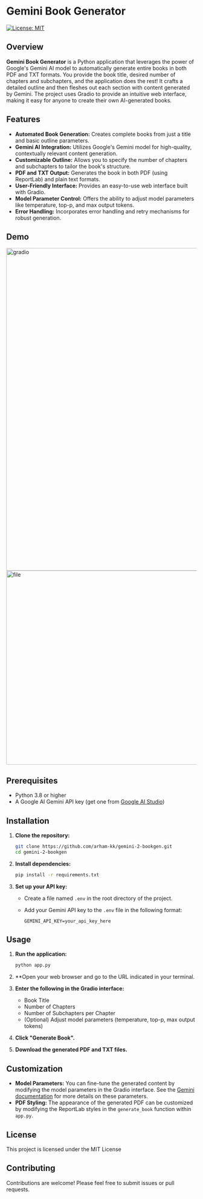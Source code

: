 # Gemini Book Generator

[![License: MIT](https://img.shields.io/badge/License-MIT-yellow.svg)](https://opensource.org/licenses/MIT)

## Overview

**Gemini Book Generator** is a Python application that leverages the power of Google's Gemini AI model to automatically generate entire books in both PDF and TXT formats. You provide the book title, desired number of chapters and subchapters, and the application does the rest! It crafts a detailed outline and then fleshes out each section with content generated by Gemini. The project uses Gradio to provide an intuitive web interface, making it easy for anyone to create their own AI-generated books.

## Features

*   **Automated Book Generation:** Creates complete books from just a title and basic outline parameters.
*   **Gemini AI Integration:** Utilizes Google's Gemini model for high-quality, contextually relevant content generation.
*   **Customizable Outline:** Allows you to specify the number of chapters and subchapters to tailor the book's structure.
*   **PDF and TXT Output:** Generates the book in both PDF (using ReportLab) and plain text formats.
*   **User-Friendly Interface:** Provides an easy-to-use web interface built with Gradio.
*   **Model Parameter Control:** Offers the ability to adjust model parameters like temperature, top-p, and max output tokens.
*   **Error Handling:** Incorporates error handling and retry mechanisms for robust generation.

## Demo
<img width="851" alt="gradio" src="https://github.com/user-attachments/assets/22250736-960b-4f90-b8dd-0b4362fc2a0b" />

<img width="512" alt="file" src="https://github.com/user-attachments/assets/d4028875-6733-415a-a773-70f7eddc6126" />

## Prerequisites

*   Python 3.8 or higher
*   A Google AI Gemini API key (get one from [Google AI Studio](https://aistudio.google.com/app/apikey))

## Installation

1. **Clone the repository:**

    ```bash
    git clone https://github.com/arham-kk/gemini-2-bookgen.git
    cd gemini-2-bookgen
    ```

2. **Install dependencies:**

    ```bash
    pip install -r requirements.txt
    ```

3. **Set up your API key:**

    *   Create a file named `.env` in the root directory of the project.
    *   Add your Gemini API key to the `.env` file in the following format:

        ```
        GEMINI_API_KEY=your_api_key_here
        ```

## Usage

1. **Run the application:**

    ```bash
    python app.py
    ```

2. **Open your web browser and go to the URL indicated in your terminal.

3. **Enter the following in the Gradio interface:**
    *   Book Title
    *   Number of Chapters
    *   Number of Subchapters per Chapter
    *   (Optional) Adjust model parameters (temperature, top-p, max output tokens)

4. **Click "Generate Book".**

5. **Download the generated PDF and TXT files.**

## Customization

*   **Model Parameters:** You can fine-tune the generated content by modifying the model parameters in the Gradio interface. See the [Gemini documentation](https://ai.google.dev/gemini-api/docs/models/gemini-v2) for more details on these parameters.
*   **PDF Styling:** The appearance of the generated PDF can be customized by modifying the ReportLab styles in the `generate_book` function within `app.py`.

## License

This project is licensed under the MIT License

## Contributing

Contributions are welcome! Please feel free to submit issues or pull requests.
